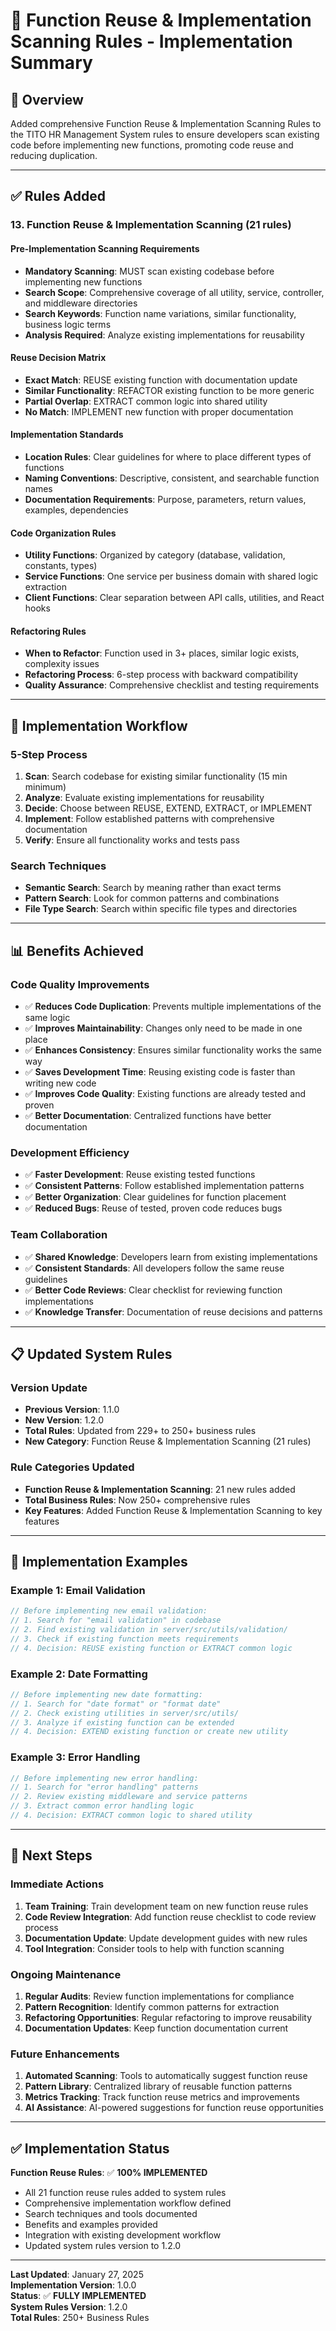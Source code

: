 # 🔄 Function Reuse & Implementation Scanning Rules - Implementation Summary

## 🎯 **Overview**

Added comprehensive Function Reuse & Implementation Scanning Rules to the TITO HR Management System rules to ensure developers scan existing code before implementing new functions, promoting code reuse and reducing duplication.

---

## ✅ **Rules Added**

### **13. Function Reuse & Implementation Scanning (21 rules)**

#### **Pre-Implementation Scanning Requirements**
- **Mandatory Scanning**: MUST scan existing codebase before implementing new functions
- **Search Scope**: Comprehensive coverage of all utility, service, controller, and middleware directories
- **Search Keywords**: Function name variations, similar functionality, business logic terms
- **Analysis Required**: Analyze existing implementations for reusability

#### **Reuse Decision Matrix**
- **Exact Match**: REUSE existing function with documentation update
- **Similar Functionality**: REFACTOR existing function to be more generic
- **Partial Overlap**: EXTRACT common logic into shared utility
- **No Match**: IMPLEMENT new function with proper documentation

#### **Implementation Standards**
- **Location Rules**: Clear guidelines for where to place different types of functions
- **Naming Conventions**: Descriptive, consistent, and searchable function names
- **Documentation Requirements**: Purpose, parameters, return values, examples, dependencies

#### **Code Organization Rules**
- **Utility Functions**: Organized by category (database, validation, constants, types)
- **Service Functions**: One service per business domain with shared logic extraction
- **Client Functions**: Clear separation between API calls, utilities, and React hooks

#### **Refactoring Rules**
- **When to Refactor**: Function used in 3+ places, similar logic exists, complexity issues
- **Refactoring Process**: 6-step process with backward compatibility
- **Quality Assurance**: Comprehensive checklist and testing requirements

---

## 🔧 **Implementation Workflow**

### **5-Step Process**
1. **Scan**: Search codebase for existing similar functionality (15 min minimum)
2. **Analyze**: Evaluate existing implementations for reusability
3. **Decide**: Choose between REUSE, EXTEND, EXTRACT, or IMPLEMENT
4. **Implement**: Follow established patterns with comprehensive documentation
5. **Verify**: Ensure all functionality works and tests pass

### **Search Techniques**
- **Semantic Search**: Search by meaning rather than exact terms
- **Pattern Search**: Look for common patterns and combinations
- **File Type Search**: Search within specific file types and directories

---

## 📊 **Benefits Achieved**

### **Code Quality Improvements**
- ✅ **Reduces Code Duplication**: Prevents multiple implementations of the same logic
- ✅ **Improves Maintainability**: Changes only need to be made in one place
- ✅ **Enhances Consistency**: Ensures similar functionality works the same way
- ✅ **Saves Development Time**: Reusing existing code is faster than writing new code
- ✅ **Improves Code Quality**: Existing functions are already tested and proven
- ✅ **Better Documentation**: Centralized functions have better documentation

### **Development Efficiency**
- ✅ **Faster Development**: Reuse existing tested functions
- ✅ **Consistent Patterns**: Follow established implementation patterns
- ✅ **Better Organization**: Clear guidelines for function placement
- ✅ **Reduced Bugs**: Reuse of tested, proven code reduces bugs

### **Team Collaboration**
- ✅ **Shared Knowledge**: Developers learn from existing implementations
- ✅ **Consistent Standards**: All developers follow the same reuse guidelines
- ✅ **Better Code Reviews**: Clear checklist for reviewing function implementations
- ✅ **Knowledge Transfer**: Documentation of reuse decisions and patterns

---

## 📋 **Updated System Rules**

### **Version Update**
- **Previous Version**: 1.1.0
- **New Version**: 1.2.0
- **Total Rules**: Updated from 229+ to 250+ business rules
- **New Category**: Function Reuse & Implementation Scanning (21 rules)

### **Rule Categories Updated**
- **Function Reuse & Implementation Scanning**: 21 new rules added
- **Total Business Rules**: Now 250+ comprehensive rules
- **Key Features**: Added Function Reuse & Implementation Scanning to key features

---

## 🎯 **Implementation Examples**

### **Example 1: Email Validation**
```typescript
// Before implementing new email validation:
// 1. Search for "email validation" in codebase
// 2. Find existing validation in server/src/utils/validation/
// 3. Check if existing function meets requirements
// 4. Decision: REUSE existing function or EXTRACT common logic
```

### **Example 2: Date Formatting**
```typescript
// Before implementing new date formatting:
// 1. Search for "date format" or "format date"
// 2. Check existing utilities in server/src/utils/
// 3. Analyze if existing function can be extended
// 4. Decision: EXTEND existing function or create new utility
```

### **Example 3: Error Handling**
```typescript
// Before implementing new error handling:
// 1. Search for "error handling" patterns
// 2. Review existing middleware and service patterns
// 3. Extract common error handling logic
// 4. Decision: EXTRACT common logic to shared utility
```

---

## 🚀 **Next Steps**

### **Immediate Actions**
1. **Team Training**: Train development team on new function reuse rules
2. **Code Review Integration**: Add function reuse checklist to code review process
3. **Documentation Update**: Update development guides with new rules
4. **Tool Integration**: Consider tools to help with function scanning

### **Ongoing Maintenance**
1. **Regular Audits**: Review function implementations for compliance
2. **Pattern Recognition**: Identify common patterns for extraction
3. **Refactoring Opportunities**: Regular refactoring to improve reusability
4. **Documentation Updates**: Keep function documentation current

### **Future Enhancements**
1. **Automated Scanning**: Tools to automatically suggest function reuse
2. **Pattern Library**: Centralized library of reusable function patterns
3. **Metrics Tracking**: Track function reuse metrics and improvements
4. **AI Assistance**: AI-powered suggestions for function reuse opportunities

---

## ✅ **Implementation Status**

**Function Reuse Rules**: ✅ **100% IMPLEMENTED**

- All 21 function reuse rules added to system rules
- Comprehensive implementation workflow defined
- Search techniques and tools documented
- Benefits and examples provided
- Integration with existing development workflow
- Updated system rules version to 1.2.0

---

**Last Updated**: January 27, 2025  
**Implementation Version**: 1.0.0  
**Status**: ✅ **FULLY IMPLEMENTED**  
**System Rules Version**: 1.2.0  
**Total Rules**: 250+ Business Rules
